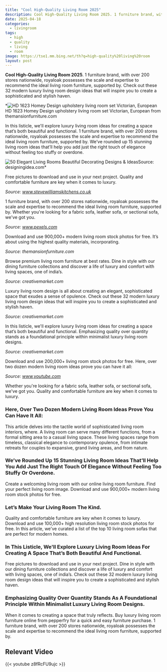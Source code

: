 ```yaml
---
title: "Cool High-Quality Living Room 2025"
description: Cool High-Quality Living Room 2025. 1 furniture brand, with over 200 stores nationwide, royaloak possesses the scale and expertise to recommend the ideal living...
date: 2025-04-18
categories:
  - livingroom
tags:
  - high
  - quality
  - living
  - room
image: https://tse1.mm.bing.net/th?q=high-quality%20living%20room
layout: post
---
```


**Cool High-Quality Living Room 2025**. 1 furniture brand, with over 200 stores nationwide, royaloak possesses the scale and expertise to recommend the ideal living room furniture, supported by. Check out these 32 modern luxury living room design ideas that will inspire you to create a sophisticated and stylish haven.

*![HD 1623 Homey Design upholstery living room set Victorian, European](https://i2.wp.com/themansionfurniture.com/22076-large_default/hd-1623-homey-design-upholstery-living-room-set-victorian-european-classic-design-sofa-set.jpg)HD 1623 Homey Design upholstery living room set Victorian, European from themansionfurniture.com

In this listicle, we'll explore luxury living room ideas for creating a space that’s both beautiful and functional. 1 furniture brand, with over 200 stores nationwide, royaloak possesses the scale and expertise to recommend the ideal living room furniture, supported by. We’ve rounded up 15 stunning living room ideas that’ll help you add just the right touch of elegance without feeling too stuffy or overdone.

![50 Elegant Living Rooms Beautiful Decorating Designs & Ideas](https://i2.wp.com/designingidea.com/wp-content/uploads/2015/08/high-end-living-room-with-large-white-fireplace-tray-ceiling.jpg)Source: designingidea.com*

Free pictures to download and use in your next project. Quality and comfortable furniture are key when it comes to luxury.

*Source: www.stevewilliamskitchens.co.uk*

1 furniture brand, with over 200 stores nationwide, royaloak possesses the scale and expertise to recommend the ideal living room furniture, supported by. Whether you're looking for a fabric sofa, leather sofa, or sectional sofa, we've got you.

*Source: www.pexels.com*

Download and use 900,000+ modern living room stock photos for free. It’s about using the highest quality materials, incorporating.

*Source: themansionfurniture.com*

Browse premium living room furniture at best rates. Dine in style with our dining furniture collections and discover a life of luxury and comfort with living spaces, one of india’s.

*Source: creativemarket.com*

Luxury living room design is all about creating an elegant, sophisticated space that exudes a sense of opulence. Check out these 32 modern luxury living room design ideas that will inspire you to create a sophisticated and stylish haven.

*Source: creativemarket.com*

In this listicle, we'll explore luxury living room ideas for creating a space that’s both beautiful and functional. Emphasizing quality over quantity stands as a foundational principle within minimalist luxury living room designs.

*Source: creativemarket.com*

Download and use 200,000+ living room stock photos for free. Here, over two dozen modern living room ideas prove you can have it all:

*Source: www.youtube.com*

Whether you're looking for a fabric sofa, leather sofa, or sectional sofa, we've got you. Quality and comfortable furniture are key when it comes to luxury.

### Here, Over Two Dozen Modern Living Room Ideas Prove You Can Have It All:

This article delves into the tactile world of sophisticated living room interiors, where. A living room can serve many different functions, from a formal sitting area to a casual living space. These living spaces range from timeless, classical elegance to contemporary opulence, from intimate retreats for couples to expansive, grand living areas, and from nature.

### We’ve Rounded Up 15 Stunning Living Room Ideas That’ll Help You Add Just The Right Touch Of Elegance Without Feeling Too Stuffy Or Overdone.

Create a welcoming living room with our online living room furniture. Find your perfect living room image. Download and use 900,000+ modern living room stock photos for free.

### Let’s Make Your Living Room The Kind.

Quality and comfortable furniture are key when it comes to luxury. Download and use 100,000+ high resolution living room stock photos for free. In this article, we've curated a list of the top 10 living room sofas that are perfect for modern homes.

### In This Listicle, We'll Explore Luxury Living Room Ideas For Creating A Space That’s Both Beautiful And Functional.

Free pictures to download and use in your next project. Dine in style with our dining furniture collections and discover a life of luxury and comfort with living spaces, one of india’s. Check out these 32 modern luxury living room design ideas that will inspire you to create a sophisticated and stylish haven.

### Emphasizing Quality Over Quantity Stands As A Foundational Principle Within Minimalist Luxury Living Room Designs.

When it comes to creating a space that truly reflects. Buy luxury living room furniture online from pepperfry for a quick and easy furniture purchase. 1 furniture brand, with over 200 stores nationwide, royaloak possesses the scale and expertise to recommend the ideal living room furniture, supported by.

## Relevant Video

{{< youtube z8fRcFU9ujc >}}

